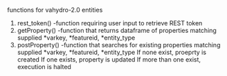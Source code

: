 functions for vahydro-2.0 entities


1) rest_token()   -function requiring user input to retrieve REST token
2) getProperty()  -function that returns dataframe of properties matching supplied *varkey, *featureid, *entity_type 
3) postProperty() -function that searches for existing properties matching supplied *varkey, *featureid, *entity_type 
If none exist, proeprty is created 
If one exists, property is updated 
If more than one exist, execution is halted
